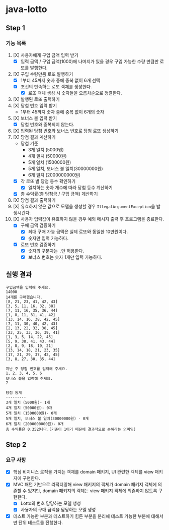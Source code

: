 # java-lotto

## Step 1

### 기능 목록

1. [X] 사용자에게 구입 금액 입력 받기
    - [X] 입력 금액 / 구입 금액(1000)에 나머지가 있을 경우 구입 가능한 수량 만큼만 로또를 발행한다.
2. [X] 구입 수량만큼 로또 발행하기
    - [X] 1부터 45까지 숫자 중에 중복 없이 6개 선택
    - [X] 조건의 만족하는 로또 객체를 생성한다.
        - [X] 로또 객체 생성 시 숫자들을 오름차순으로 정렬한다.
3. [X] 발행된 로또 출력하기
3. [X] 당첨 번호 입력 받기
    - 1부터 45까지 숫자 중에 중복 없이 6개의 숫자
4. [X] 보너스 볼 입력 받기
    - [X] 당첨 번호와 중복되지 않는다.
5. [X] 입력된 당첨 번호와 보너스 번호로 당첨 로또 생성하기
6. [X] 당첨 결과 계산하기
    - 당첨 기준
        - 3개 일치 (5000원)
        - 4개 일치 (50000원)
        - 5개 일치 (1500000원)
        - 5개 일치, 보너스 볼 일치(30000000원)
        - 6개 일치 (2000000000원)
    - [X] 각 로또 별 당첨 등수 확인하기
        - [X] 일치하는 숫자 개수에 따라 당첨 등수 계산하기
    - [X] 총 수익률(총 당첨금 / 구입 금액) 계산하기
7. [X] 당첨 결과 출력하기
8. [X] 유효하지 않은 값으로 모델을 생성할 경우 `IllegalArgumentException`을 발생시킨다.
9. [X] 사용자 입력값이 유효하지 않을 경우 예외 메시지 출력 후 프로그램을 종료한다.
    - [X] 구매 금액 검증하기
        - [X] 최대 구매 가능 금액은 실제 로또와 동일한 10만원이다.
        - [X] 숫자만 입력 가능하다.
    - [X] 로또 번호 검증하기
        - [X] 숫자의 구분자는 `,`만 허용한다.
        - [X] 보너스 번호는 숫자 1개만 입력 가능하다.

## 실행 결과

```
구입금액을 입력해 주세요.
14000
14개를 구매했습니다.
[8, 21, 23, 41, 42, 43]
[3, 5, 11, 16, 32, 38]
[7, 11, 16, 35, 36, 44]
[1, 8, 11, 31, 41, 42]
[13, 14, 16, 38, 42, 45]
[7, 11, 30, 40, 42, 43]
[2, 13, 22, 32, 38, 45]
[23, 25, 33, 36, 39, 41]
[1, 3, 5, 14, 22, 45]
[5, 9, 38, 41, 43, 44]
[2, 8, 9, 18, 19, 21]
[13, 14, 18, 21, 23, 35]
[17, 21, 29, 37, 42, 45]
[3, 8, 27, 30, 35, 44]

지난 주 당첨 번호를 입력해 주세요.
1, 2, 3, 4, 5, 6
보너스 볼을 입력해 주세요.
7

당첨 통계
---------
3개 일치 (5000원)- 1개
4개 일치 (50000원)- 0개
5개 일치 (1500000원)- 0개
5개 일치, 보너스 볼 일치(30000000원) - 0개
6개 일치 (2000000000원)- 0개
총 수익률은 0.35입니다.(기준이 1이기 때문에 결과적으로 손해라는 의미임)
```

## Step 2

### 요구 사항

- [X] 핵심 비지니스 로직을 가지는 객체를 domain 패키지, UI 관련한 객체를 view 패키지에 구현한다.
- [X] MVC 패턴 기반으로 리팩터링해 view 패키지의 객체가 domain 패키지 객체에 의존할 수 있지만, domain 패키지의 객체는 view 패키지 객체에 의존하지 않도록 구현한다.
    - [X] Lotto의 번호 담당하는 모델 생성
    - [X] 사용자의 구매 금액을 담당하는 모델 생성
- [X] 테스트 가능한 부분과 테스트하기 힘든 부분을 분리해 테스트 가능한 부분에 대해서만 단위 테스트를 진행한다.

